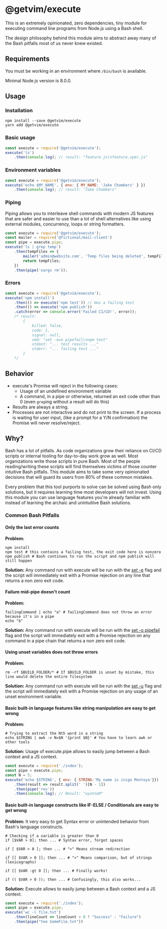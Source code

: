 # @getvim/execute
This is an extremely opinionated, zero dependencies, tiny module for executing command line programs from Node.js using a Bash shell.

The design philosophy behind this module aims to abstract away many of the Bash pitfalls most of us never knew existed.

## Requirements
You must be working in an environment where `/bin/bash` is available.

Minimal Node.js version is 8.0.0.

## Usage
### Installation
```shell script
npm install --save @getvim/execute
yarn add @getvim/execute
```
### Basic usage
```javascript
const execute = require('@getvim/execute');
execute('ls')
    .then(console.log); // result: "feature.js\nfeature.spec.js"
```
### Environment variables
```javascript
const execute = require('@getvim/execute');
execute('echo $MY_NAME', { env: { MY_NAME: 'Jake Chambers' } })
    .then(console.log); // result: "Jake Chambers"
```
### Piping
Piping allows you to interleave shell commands with modern JS features that are safer and easier to use than a lot of shell alternatives like using external modules, concurrency, loops or string formatters.
```javascript
const execute = require('@getvim/execute');
const mailer = require('@fictional/mail-client')
const pipe = execute.pipe;
execute('ls | grep temp')
    .then(tempFiles => {
        mailer('admin@website.com', 'Temp files being deleted', tempFiles);
        return tempFiles;
    })
    .then(pipe('xargs rm'));
```
### Errors
```javascript
const execute = require('@getvim/execute');
execute('npm install')
    .then(() => execute('npm test')) // Has a failing test
    .then(() => execute('npm publish'))
    .catch(error => console.error('Failed CI/CD!', error));
    /* result: 
        { 
            killed: false, 
            code: 1, 
            signal: null, 
            cmd: "set -euo pipefail\nnpm test" 
            stdout: "... test results ..."
            stderr: "... failing test ..."
        } 
    */
```

## Behavior
- execute's Promise will reject in the following cases:
  * Usage of an undefined environment variable
  * A command, in a pipe or otherwise, returned an exit code other than 0 (even `grep`ing without a result will do this)
- Results are always a string.
- Processes are not interactive and do not print to the screen. If a process is waiting for user input, (like a prompt for a Y/N confirmation) the Promise will never resolve/reject.

## Why?
Bash has a lot of pitfalls. As code organizations grow their reliance on CI/CD scripts or internal tooling for day-to-day work grow as well. Most organizations write those scripts in pure Bash. Most of the people reading/writing these scripts will find themselves victims of those counter intuitive Bash pitfalls. This module aims to take some very opinionated decisions that will guard its users from 80% of these common mistakes.

Every problem that this tool purports to solve can be solved using Bash only solutions, but it requires learning time most developers will not invest. Using this module you can use language features you're already familiar with instead of learning the archaic and unintuitive Bash solutions.

### Common Bash Pitfalls
#### Only the last error counts
**Problem:**
```shell script
npm install
npm test # this contains a failing test, the exit code here is nonzero
npm publish # Bash continues to run the script and npm publish will still happen
```
**Solution:**
Any command run with execute will be run with the [set -e](https://www.tldp.org/LDP/abs/html/options.html) flag and the script will immediately exit with a Promise rejection on any line that returns a non zero exit code.
#### Failure mid-pipe doesn't count
**Problem:**
```shell script
failingCommand | echo "a" # failingCommand does not throw an error because it's in a pipe
echo "b"
```
**Solution:**
Any command run with execute will be run with the [set -o pipefail](https://www.tldp.org/LDP/abs/html/options.html) flag and the script will immediately exit with a Promise rejection on any command in a pipe chain that returns a non zero exit code.
#### Using unset variables does not throw errors
**Problem:**
```shell script
rm -rf $BUILD_FOLDER/* # If $BUILD_FOLDER is unset by mistake, this line would delete the entire filesystem
```
**Solution:**
Any command run with execute will be run with the [set -u](https://www.tldp.org/LDP/abs/html/options.html) flag and the script will immediately exit with a Promise rejection on any usage of an unset environment variable.
#### Basic built-in language features like string manipulation are easy to get wrong
**Problem:**
```shell script
# Trying to extract the Nth word in a string
echo $STRING | awk -v N=$N '{print $N}' # You have to learn awk or other tools
```
**Solution:**
Usage of execute.pipe allows to easily jump between a Bash context and a JS context.
```javascript
const execute = require('./index');
const pipe = execute.pipe;
const N = 5;
execute('echo $STRING', { env: { STRING:'My name is inigo Montoya'}})
    .then(result => result.split(' ')[N - 1])
    .then(pipe('rev'))
    .then(console.log); // Result: "ayotnoM"
```
#### Basic built-in language constructs like IF-ELSE / Conditionals are easy to get wrong
**Problem:**
It very easy to get Syntax error or unintended behavior from Bash's language constructs.
```shell script
# Checking if a variable is greater than 0
if [$VAR > 0]; then ... # Syntax error, forgot spaces

if [ $VAR > 0 ]; then ... # ">" Means stream redirection

if [[ $VAR > 0 ]]; then ... # ">" Means comparison, but of strings (lexicographs)

if [[ $VAR -gt 0 ]]; then ... # Finally works!

if (( $VAR > 0 )); then ... # Confusingly, this also works...
```
**Solution:**
Execute allows to easily jump between a Bash context and a JS context.
```javascript
const execute = require('./index');
const pipe = execute.pipe;
execute('wc -l file.txt')
    .then(lineCount => lineCount > 0 ? "Success" : "Failure")
    .then(pipe("tee SomeFile.txt"))
```